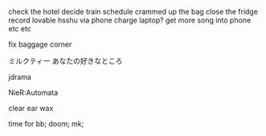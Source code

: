 check the hotel
decide train schedule
crammed up the bag
close the fridge
record lovable hsshu via phone
charge laptop?
get more song into phone
etc etc

fix baggage corner

ミルクティー
あなたの好きなところ

jdrama

NieR:Automata

clear ear wax

time for 
bb;
doom;
mk;
